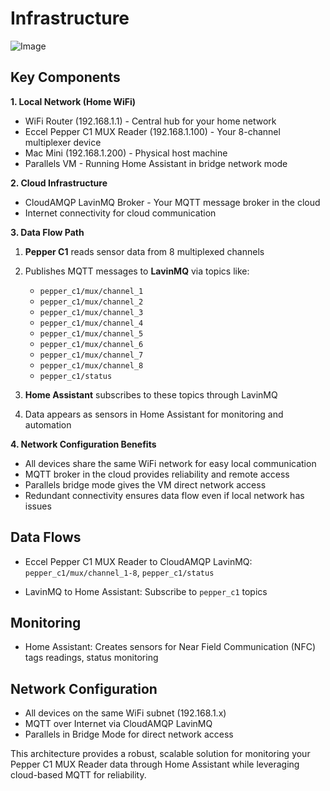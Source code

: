 # Infrastructure

![Image](https://github.com/user-attachments/assets/c584e72b-b909-4018-8317-61af872b44c0)

## Key Components

**1. Local Network (Home WiFi)**

- WiFi Router (192.168.1.1) - Central hub for your home network
- Eccel Pepper C1 MUX Reader (192.168.1.100) - Your 8-channel multiplexer device
- Mac Mini (192.168.1.200) - Physical host machine
- Parallels VM - Running Home Assistant in bridge network mode

**2. Cloud Infrastructure**

- CloudAMQP LavinMQ Broker - Your MQTT message broker in the cloud
- Internet connectivity for cloud communication

**3. Data Flow Path**

1. **Pepper C1** reads sensor data from 8 multiplexed channels 

2. Publishes MQTT messages to **LavinMQ** via topics like:
   - `pepper_c1/mux/channel_1`
   - `pepper_c1/mux/channel_2`
   - `pepper_c1/mux/channel_3`
   - `pepper_c1/mux/channel_4`
   - `pepper_c1/mux/channel_5`
   - `pepper_c1/mux/channel_6`
   - `pepper_c1/mux/channel_7`
   - `pepper_c1/mux/channel_8`   
   - `pepper_c1/status`

3. **Home Assistant** subscribes to these topics through LavinMQ 

4. Data appears as sensors in Home Assistant for monitoring and automation

**4. Network Configuration Benefits**

- All devices share the same WiFi network for easy local communication
- MQTT broker in the cloud provides reliability and remote access
- Parallels bridge mode gives the VM direct network access
- Redundant connectivity ensures data flow even if local network has issues

## Data Flows

- Eccel Pepper C1 MUX Reader to CloudAMQP LavinMQ: ```pepper_c1/mux/channel_1-8```, ```pepper_c1/status```

- LavinMQ to Home Assistant: Subscribe to ```pepper_c1``` topics

## Monitoring

- Home Assistant: Creates sensors for Near Field Communication (NFC) tags readings, status monitoring

## Network Configuration

- All devices on the same WiFi subnet (192.168.1.x)
- MQTT over Internet via CloudAMQP LavinMQ
- Parallels in Bridge Mode for direct network access

This architecture provides a robust, scalable solution for monitoring your Pepper C1 MUX Reader data through Home Assistant while leveraging cloud-based MQTT for reliability.